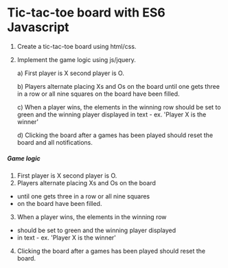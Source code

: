 # Tic-tac-toe board with ES6 Javascript

1)  Create a tic-tac-toe board using html/css.

2)  Implement the game logic using js/jquery.

    a) First player is X second player is O.
    
    b) Players alternate placing Xs and Os on the board
        until one gets three in a row or all nine squares
        on the board have been filled.
        
    c) When a player wins, the elements in the winning row
        should be set to green and the winning player displayed
        in text - ex. 'Player X is the winner'
        
    d) Clicking the board after a games has been played should reset
        the board and all notifications.
 
 ##### Game logic
 
 1) First player is X second player is O.
 2) Players alternate placing Xs and Os on the board
 *    until one gets three in a row or all nine squares
 *    on the board have been filled.
 3) When a player wins, the elements in the winning row
 *    should be set to green and the winning player displayed
 *    in text - ex. 'Player X is the winner'
 4) Clicking the board after a games has been played should reset the board.
 
